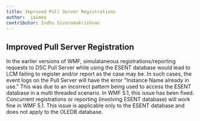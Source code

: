 ```yaml
---
title: Improved Pull Server Registrations
author:  jaimeo
contributor: Indhu Sivaramakrishnan
---
```


## Improved Pull Server Registration ##

In the earlier versions of WMF, simulataneous registrations/reporting requests to DSC Pull Server while using the ESENT database would lead to LCM failing to register and/or report as the case may be. In such cases, the event logs on the Pull Server will have the error "Instance Name already in use."
This was due to an incorrect pattern being used to access the ESENT database in a multi threaded scenario. In WMF 5.1, this issue has been fixed. Concurrent registrations or reporting (involving ESENT database) will work fine in WMF 5.1. This issue is applicable only to the ESENT database and does not apply to the OLEDB database. 
